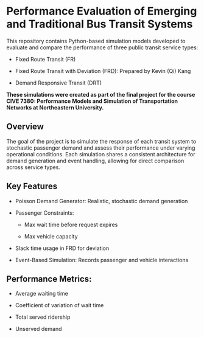# Performance Evaluation of Emerging and Traditional Bus Transit Systems

This repository contains Python-based simulation models developed to evaluate and compare the performance of three public transit service types:

* Fixed Route Transit (FR)

* Fixed Route Transit with Deviation (FRD): Prepared by Kevin (Qi) Kang

* Demand Responsive Transit (DRT)

**These simulations were created as part of the final project for the course CIVE 7380: Performance Models and Simulation of Transportation Networks at Northeastern University.**

## Overview
The goal of the project is to simulate the response of each transit system to stochastic passenger demand and assess their performance under varying operational conditions. Each simulation shares a consistent architecture for demand generation and event handling, allowing for direct comparison across service types.

## Key Features
* Poisson Demand Generator: Realistic, stochastic demand generation

* Passenger Constraints:

    * Max wait time before request expires

    * Max vehicle capacity

* Slack time usage in FRD for deviation

* Event-Based Simulation: Records passenger and vehicle interactions

## Performance Metrics:

* Average waiting time

* Coefficient of variation of wait time

* Total served ridership

* Unserved demand